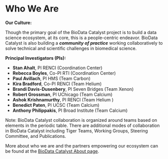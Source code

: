 # Who We Are

**Our Culture:**  
  
Though the primary goal of the BioData Catalyst project is to build a data science ecosystem, at its core, this is a people-centric endeavor. BioData Catalyst is also building a _**community of practice**_ working collaboratively to solve technical and scientific challenges in biomedical science.

**Principal Investigators \(PIs\):**

* **Stan Ahalt**, PI RENCI \(Coordination Center\)
* **Rebecca Boyles**, Co-PI RTI \(Coordination Center\)
* **Paul Avillach**, PI HMS \(Team Carbon\) 
* **Kira Bradford**, Co-PI RENCI \(Team Helium\)
* **Brandi Davis-Dusenbery**, PI Seven Bridges \(Team Xenon\) 
* **Robert Grossman**, PI UChicago \(Team Calcium\)
* **Ashok Krishnamurthy**, PI RENCI \(Team Helium \)
* **Benedict Paten**, PI UCSC \(Team Calcium\)
* **Anthony Philippakis**, PI Broad Institute \(Team Calcium\)

Note: BioData Catalyst collaboration is organized around teams based on elements in the periodic table. There are additional modes of collaboration in BioData Catalyst including Tiger Teams, Working Groups, Steering Committee, and Publications.

More about who we are and the partners empowering our ecosystem can be found at the [BioData Catalyst About page](https://biodatacatalyst.nhlbi.nih.gov/about).

